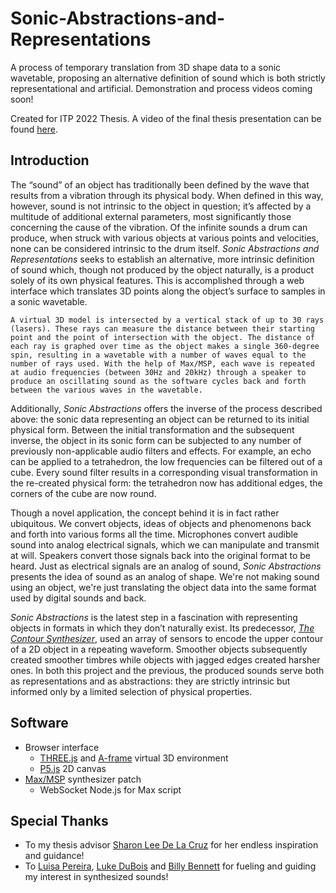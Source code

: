 # Sonic-Abstractions-and-Representations
A process of temporary translation from 3D shape data to a sonic wavetable, proposing an alternative definition of sound which is both strictly representational and artificial. Demonstration and process videos coming soon!

Created for ITP 2022 Thesis. A video of the final thesis presentation can be found [here](https://vimeo.com/715864777).

## Introduction
  The “sound” of an object has traditionally been defined by the wave that results from a vibration through its physical body. When defined in this way, however, sound is not intrinsic to the object in question; it’s affected by a multitude of additional external parameters, most significantly those concerning the cause of the vibration. Of the infinite sounds a drum can produce, when struck with various objects at various points and velocities, none can be considered intrinsic to the drum itself. _Sonic Abstractions and Representations_ seeks to establish an alternative, more intrinsic definition of sound which, though not produced by the object naturally, is a product solely of its own physical features. This is accomplished through a web interface which translates 3D points along the object’s surface to samples in a sonic wavetable.
  
    A virtual 3D model is intersected by a vertical stack of up to 30 rays (lasers). These rays can measure the distance between their starting point and the point of intersection with the object. The distance of each ray is graphed over time as the object makes a single 360-degree spin, resulting in a wavetable with a number of waves equal to the number of rays used. With the help of Max/MSP, each wave is repeated at audio frequencies (between 30Hz and 20kHz) through a speaker to produce an oscillating sound as the software cycles back and forth between the various waves in the wavetable.
  
  Additionally, _Sonic Abstractions_ offers the inverse of the process described above: the sonic data representing an object can be returned to its initial physical form. Between the initial transformation and the subsequent inverse, the object in its sonic form can be subjected to any number of previously non-applicable audio filters and effects. For example, an echo can be applied to a tetrahedron, the low frequencies can be filtered out of a cube. Every sound filter results in a corresponding visual transformation in the re-created physical form: the tetrahedron now has additional edges, the corners of the cube are now round.
  
  Though a novel application, the concept behind it is in fact rather ubiquitous. We convert objects, ideas of objects and phenomenons back and forth into various forms all the time. Microphones convert audible sound into analog electrical signals, which we can manipulate and transmit at will. Speakers convert those signals back into the original format to be heard. Just as electrical signals are an analog of sound, _Sonic Abstractions_ presents the idea of sound as an analog of shape. We're not making sound using an object, we're just translating the object data into the same format used by digital sounds and back.
  
  _Sonic Abstractions_ is the latest step in a fascination with representing objects in formats in which they don’t naturally exist. Its predecessor, [_The Contour Synthesizer_](https://github.com/yonatanrozin/a-contour-synthesizer), used an array of sensors to encode the upper contour of a 2D object in a repeating waveform. Smoother objects subsequently created smoother timbres while objects with jagged edges created harsher ones. In both this project and the previous, the produced sounds serve both as representations and as abstractions: they are strictly intrinsic but informed only by a limited selection of physical properties. 
  
## Software
- Browser interface 
  - [THREE.js](https://threejs.org/) and [A-frame](https://aframe.io/) virtual 3D environment
  - [P5.js](https://p5js.org/) 2D canvas
- [Max/MSP](https://cycling74.com/products/max) synthesizer patch
  - WebSocket Node.js for Max script 

## Special Thanks
- To my thesis advisor [Sharon Lee De La Cruz](https://www.sharonleedelacruz.com/) for her endless inspiration and guidance!
- To [Luisa Pereira](https://www.luisapereira.net/), [Luke DuBois](https://www.lukedubois.com/) and [Billy Bennett](https://billybennett.tv/) for fueling and guiding my interest in synthesized sounds!
